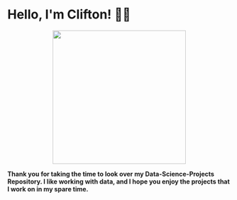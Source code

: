 # Hello, I'm Clifton! 👋🏾

<p align="center">
  <img width="300" height="300" src="https://user-images.githubusercontent.com/63034651/123912325-83f6f180-d942-11eb-9741-c92767301e36.png">
</p>


**Thank you for taking the time to look over my Data-Science-Projects Repository. I like working with data, and I hope you enjoy the projects that I work on in my spare time.** 

